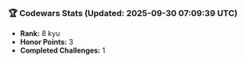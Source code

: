 ### 🏆 Codewars Stats (Updated: 2025-09-30 07:09:39 UTC)

- **Rank:** 8 kyu
- **Honor Points:** 3
- **Completed Challenges:** 1
